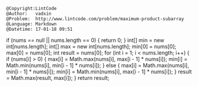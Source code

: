 ```
@Copyright:LintCode
@Author:   vadxin
@Problem:  http://www.lintcode.com/problem/maximum-product-subarray
@Language: Markdown
@Datetime: 17-01-18 09:51
```

if (nums == null || nums.length == 0) {
            return 0;
        }
        int[] min = new int[nums.length];
        int[] max = new int[nums.length];
        min[0] = nums[0];
        max[0] = nums[0];
        int result = nums[0];
        for (int i = 1; i < nums.length; i++) {
            if (nums[i] > 0) {
                max[i] = Math.max(nums[i], max[i - 1] * nums[i]);
                min[i] = Math.min(nums[i], min[i - 1] * nums[i]);
            } else {
                max[i] = Math.max(nums[i], min[i - 1] * nums[i]);
                min[i] = Math.min(nums[i], max[i - 1] * nums[i]);
            }
            result = Math.max(result, max[i]);
        }
        return result;